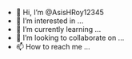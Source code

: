 - 👋 Hi, I’m @AsisHRoy12345
- 👀 I’m interested in ...
- 🌱 I’m currently learning ...
- 💞️ I’m looking to collaborate on ...
- 📫 How to reach me ...

<!---
AsisHRoy12345/AsisHRoy12345 is a ✨ special ✨ repository because its `README.md` (this file) appears on your GitHub profile.
You can click the Preview link to take a look at your changes.my jangli tree ands Sky blu

--->

